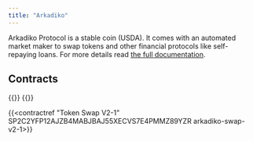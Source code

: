 ```yaml
---
title: "Arkadiko"
---
```


Arkadiko Protocol is a stable coin (USDA). It comes with an automated market maker to swap tokens and other financial protocols like self-repaying loans. For more details read [the full documentation](https://docs.arkadiko.finance).

## Contracts
{{<contractref DIKO SP2C2YFP12AJZB4MABJBAJ55XECVS7E4PMMZ89YZR arkadiko-token>}}
{{<contractref USDA SP2C2YFP12AJZB4MABJBAJ55XECVS7E4PMMZ89YZR usda-token>}}

{{<contractref "Token Swap V2-1" SP2C2YFP12AJZB4MABJBAJ55XECVS7E4PMMZ89YZR arkadiko-swap-v2-1>}}
